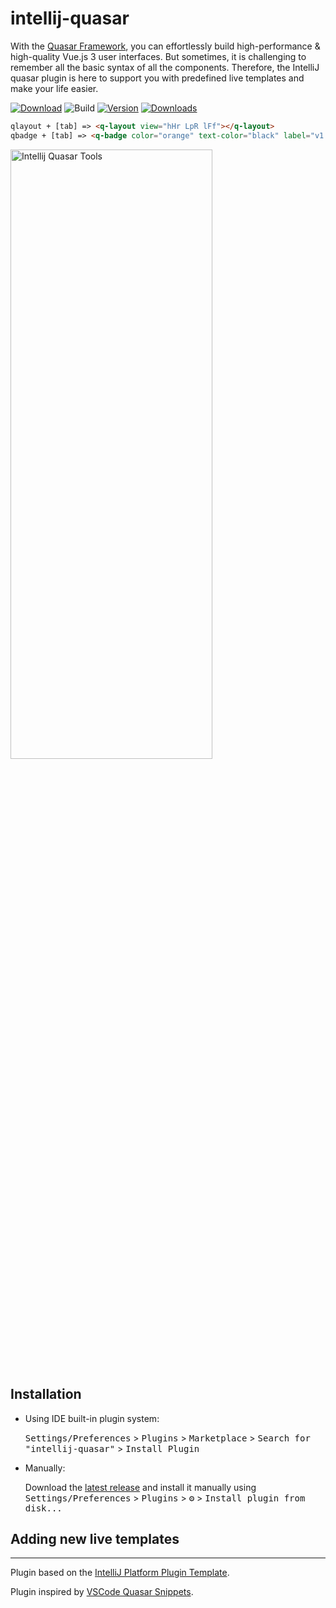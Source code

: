 # intellij-quasar
<!-- Plugin description -->
With the [Quasar Framework](https://quasar.dev/), you can effortlessly build high-performance & high-quality Vue.js 3 user interfaces.
But sometimes, it is challenging to remember all the basic syntax of all the components. Therefore, the IntelliJ quasar plugin is here
to support you with predefined live templates and make your life easier.
<!-- Plugin description end -->

[![Download](https://img.shields.io/badge/Get-from%20Jetbrains%20Marketplace-brightgreen)](https://plugins.jetbrains.com/plugin/19084-quasar-tools)
![Build](https://github.com/knusperleicht/intellij-quasar/workflows/Build/badge.svg)
[![Version](https://img.shields.io/jetbrains/plugin/v/19084-quasar-tools)](https://plugins.jetbrains.com/plugin/19084-quasar-tools)
[![Downloads](https://img.shields.io/jetbrains/plugin/d/19084-quasar-tools)](https://plugins.jetbrains.com/plugin/19084-quasar-tools)

``` html
qlayout + [tab] => <q-layout view="hHr LpR lFf"></q-layout>
qbadge + [tab] => <q-badge color="orange" text-color="black" label="v1.0.0" />
```


<img src="https://user-images.githubusercontent.com/2041897/166143563-df66397f-66f9-434d-9b7c-4e6ee2b8d281.gif" width="80%" height="50%" alt="Intellij Quasar Tools"/>

## Installation

- Using IDE built-in plugin system:
  
  <kbd>Settings/Preferences</kbd> > <kbd>Plugins</kbd> > <kbd>Marketplace</kbd> > <kbd>Search for "intellij-quasar"</kbd> >
  <kbd>Install Plugin</kbd>
  
- Manually:

  Download the [latest release](https://github.com/knusperleicht/intellij-quasar/releases/latest) and install it manually using
  <kbd>Settings/Preferences</kbd> > <kbd>Plugins</kbd> > <kbd>⚙️</kbd> > <kbd>Install plugin from disk...</kbd>


## Adding new live templates


---
Plugin based on the [IntelliJ Platform Plugin Template][template].

[template]: https://github.com/JetBrains/intellij-platform-plugin-template

Plugin inspired by [VSCode Quasar Snippets][vscode-quasar-snippets].

[vscode-quasar-snippets]: https://github.com/Abdelaziz18003/vscode-quasar-snippets
